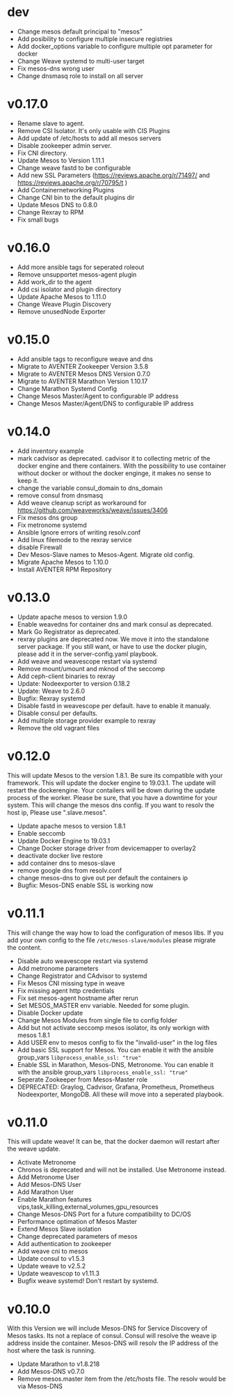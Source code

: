 # dev

- Change mesos default principal to "mesos"
- Add posibility to configure multiple insecure registries
- Add docker_options variable to configure multiple opt parameter for docker
- Change Weave systemd to multi-user target
- Fix mesos-dns wrong user 
- Change dnsmasq role to install on all server

# v0.17.0

- Rename slave to agent. 
- Remove CSI Isolator. It's only usable with CIS Plugins
- Add update of /etc/hosts to add all mesos servers
- Disable zookeeper admin server.
- Fix CNI directory.
- Update Mesos to Version 1.11.1
- Change weave fastd to be configurable
- Add new SSL Parameters (https://reviews.apache.org/r/71497/ and https://reviews.apache.org/r/70795/t )
- Add Containernetworking Plugins
- Change CNI bin to the default plugins dir
- Update Mesos DNS to 0.8.0
- Change Rexray to RPM
- Fix small bugs

# v0.16.0

- Add more ansible tags for seperated roleout
- Remove unsupportet mesos-agent plugin
- Add work_dir to the agent
- Add csi isolator and plugin directory
- Update Apache Mesos to 1.11.0
- Change Weave Plugin Discovery
- Remove unusedNode Exporter

# v0.15.0

- Add ansible tags to reconfigure weave and dns
- Migrate to AVENTER Zookeeper Version 3.5.8
- Migrate to AVENTER Mesos DNS Version 0.7.0
- Migrate to AVENTER Marathon Version 1.10.17
- Change Marathon Systemd Config
- Change Mesos Master/Agent to configurable IP address
- Change Mesos Master/Agent/DNS to configurable IP address

# v0.14.0

- Add inventory example
- mark cadvisor as deprecated. cadvisor it to collecting metric of the docker engine and there containers. With the possibility to use container without docker or without the docker enginge, it makes no sense to keep it.
- change the variable consul_domain to dns_domain
- remove consul from dnsmasq
- Add weave cleanup script as workaround for https://github.com/weaveworks/weave/issues/3406
- Fix mesos dns group
- Fix metronome systemd
- Ansible Ignore errors of writing resolv.conf
- Add linux filemode to the rexray service
- disable Firewall
- Dev Mesos-Slave names to Mesos-Agent. Migrate old config.
- Migrate Apache Mesos to 1.10.0
- Install AVENTER RPM Repository


# v0.13.0

- Update apache mesos to version 1.9.0
- Enable weavedns for container dns and mark consul as deprecated.
- Mark Go Registrator as deprecated.
- rexray plugins are deprecated now. We move it into the standalone server package. If you still want, or have to use the docker plugin, please add it in the server-config.yaml playbook.
- Add weave and weavescope restart via systemd
- Remove mount/umount and mknod of the seccomp
- Add ceph-client binaries to rexray
- Update: Nodeexporter to version 0.18.2
- Update: Weave to 2.6.0
- Bugfix: Rexray systemd
- Disable fastd in weavescope per default. have to enable it manualy.
- Disable consul per defaults.
- Add multiple storage provider example to rexray
- Remove the old vagrant files


# v0.12.0

This will update Mesos to the version 1.8.1. Be sure its compatible with your framework.
This will update the docker engine to 19.03.1. The update will restart the dockerengine. Your contailers will be down during the update process of the worker. Please be sure, that you have a downtime for your system.
This will change the mesos dns config. If you want to resolv the host ip, Please use ".slave.mesos".

- Update apache mesos to version 1.8.1
- Enable seccomb
- Update Docker Engine to 19.03.1
- Change Docker storage driver from devicemapper to overlay2
- deactivate docker live restore
- add container dns to mesos-slave
- remove google dns from resolv.conf
- change mesos-dns to give out per default the containers ip
- Bugfix: Mesos-DNS enable SSL is working now

# v0.11.1

This will change the way how to load the configuration of mesos libs. If you add your own config to the file ```/etc/mesos-slave/modules``` please migrate the content.

- Disable auto weavescope restart via systemd
- Add metronome parameters
- Change Registrator and CAdvisor to systemd
- Fix Mesos CNI missing type in weave
- Fix missing agent http credentials
- Fix set mesos-agent hostname after rerun
- Set MESOS_MASTER env variable. Needed for some plugin.
- Disable Docker update
- Change Mesos Modules from single file to config folder
- Add but not activate seccomp mesos isolator, its only workign with mesos 1.8.1
- Add USER env to mesos config to fix the "invalid-user" in the log files
- Add basic SSL support for Mesos. You can enable it with the ansible group_vars ```libprocess_enable_ssl: "true"```
- Enable SSL in Marathon, Mesos-DNS, Metronome. You can enable it with the ansible group_vars ```libprocess_enable_ssl: "true"```
- Seperate Zookeeper from Mesos-Master role
- DEPRECATED: Graylog, Cadvisor, Grafana, Prometheus, Prometheus Nodeexporter, MongoDB. All these will move into a seperated playbook.

# v0.11.0

This will update weave! It can be, that the docker daemon will restart after the weave update.

- Activate Metronome
- Chronos is deprecated and will not be installed. Use Metronome instead.
- Add Metronome User
- Add Mesos-DNS User
- Add Marathon User
- Enable Marathon features vips,task_killing,external_volumes,gpu_resources
- Change Mesos-DNS Port for a future compatibility to DC/OS
- Performance optimation of Mesos Master
- Extend Mesos Slave isolation
- Change deprecated parameters of mesos
- Add authentication to zookeeper
- Add weave cni to mesos
- Update consul to v1.5.3
- Update weave to v2.5.2
- Update weavescop to v1.11.3
- Bugfix weave systemd! Don't restart by systemd.
  
# v0.10.0

With this Version we will include Mesos-DNS for Service Discovery of Mesos tasks. Its not a replace of consul. Consul will resolve the weave ip address inside the container. Mesos-DNS will resolv the IP address of the host where the task is running.

- Update Marathon to v1.8.218
- Add Mesos-DNS v0.7.0
- Remove mesos.master item from the /etc/hosts file. The resolv would be via Mesos-DNS
